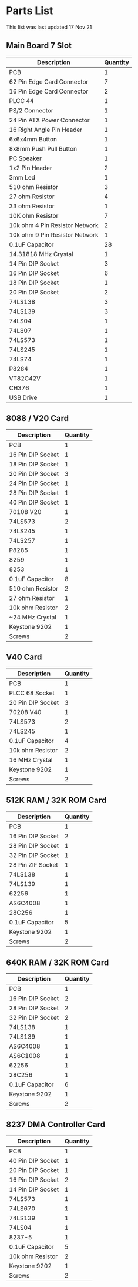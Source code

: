 # Parts List
This list was last updated 17 Nov 21

## Main Board 7 Slot
Description                 | Quantity
--------------------------- | ------------------------
PCB	                        |1
62 Pin Edge Card Connector 	|7
16 Pin Edge Card Connector 	|2
PLCC 44                    	|1
PS/2 Connector             	|1
24 Pin ATX Power Connector	|1
16 Right Angle Pin Header	  |1
6x6x4mm Button	            |1
8x8mm Push Pull Button	    |1
PC Speaker                	|1
1x2 Pin Header            	|2
3mm Led	                    |1
510 ohm Resistor	          |3
27 ohm Resistor           	|4
33 ohm Resistor           	|1
10K ohm Resistor	          |7
10k ohm 4 Pin Resistor Network  |2
10k ohm 9 Pin Resistor Network  |1
0.1uF Capacitor             |28
14.31818 MHz Crystal        |1
14 Pin DIP Socket         	|3
16 Pin DIP Socket         	|6
18 Pin DIP Socket           |1
20 Pin DIP Socket         	|2
74LS138                   	|3
74LS139	                    |3
74LS04                     	|1
74LS07                     	|1
74LS573	                    |1
74LS245                     |1
74LS74	                    |1
P8284	                      |1
VT82C42V                  	|1
CH376	                      |1
USB Drive	                  |1

## 8088 / V20 Card
Description           | Quantity
--------------------- | ------------------------
PCB	                  |1
16 Pin DIP Socket	    |1
18 Pin DIP Socket	    |1
20 Pin DIP Socket	    |3
24 Pin DIP Socket   	|1
28 Pin DIP Socket   	|1
40 Pin DIP Socket	    |1
70108 V20	            |1
74LS573	              |2
74LS245	              |1
74LS257	              |1
P8285               	|1
8259                	|1
8253                	|1
0.1uF Capacitor     	|8
510 ohm Resistor	    |2
27 ohm Resistor	      |1
10k ohm Resistor    	|2
~24 MHz Crystal      	|1
Keystone 9202	        |1
Screws              	|2

## V40 Card
Description           | Quantity
--------------------- | ------------------------
PCB	                  |1
PLCC 68 Socket	      |1
20 Pin DIP Socket	    |3
70208 V40	            |1
74LS573	              |2
74LS245	              |1
0.1uF Capacitor	      |4
10k ohm Resistor	    |2
16 MHz Crystal	      |1
Keystone 9202	        |1
Screws	              |2

## 512K RAM / 32K ROM Card
Description           | Quantity
--------------------- | ------------------------
PCB	                  |1
16 Pin DIP Socket     |2
28 Pin DIP Socket	    |1
32 Pin DIP Socket	    |1
28 Pin ZIF Socket	    |1
74LS138	              |1
74LS139	              |1
62256	                |1
AS6C4008	            |1
28C256	              |1
0.1uF Capacitor     	|5
Keystone 9202       	|1
Screws              	|2

## 640K RAM / 32K ROM Card
Description           | Quantity
--------------------- | ------------------------
PCB	                  |1
16 Pin DIP Socket     |2
28 Pin DIP Socket	    |2
32 Pin DIP Socket	    |2
74LS138	              |1
74LS139	              |1
AS6C4008	            |1
AS6C1008	            |1
62256	                |1
28C256	              |1
0.1uF Capacitor     	|6
Keystone 9202       	|1
Screws              	|2

## 8237 DMA Controller Card
Description           | Quantity
--------------------- | ------------------------
PCB	                  |1
40 Pin DIP Socket     |1
20 Pin DIP Socket     |1
16 Pin DIP Socket     |2
14 Pin DIP Socket     |1
74LS573		            |1
74LS670		            |1
74LS139		            |1
74LS04		            |1
8237-5		            |1
0.1uF Capacitor		    |5
10k ohm Resistor		  |2
Keystone 9202		      |1
Screws		            |2
